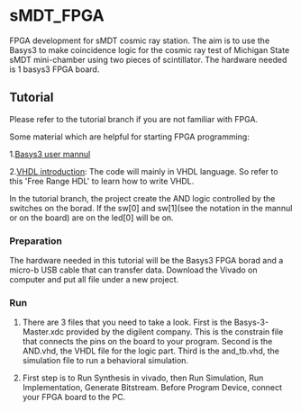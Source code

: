# sMDT_FPGA
FPGA development for sMDT cosmic ray station. The aim is to use the Basys3 to make coincidence logic for the cosmic ray test of Michigan State sMDT mini-chamber using two pieces of scintillator. The hardware needed is 1 basys3 FPGA board.


## Tutorial
Please refer to the tutorial branch if you are not familiar with FPGA.

Some material which are helpful for starting FPGA programming:

1.[Basys3 user mannul](https://digilent.com/reference/_media/reference/programmable-logic/basys-3/basys3_rm.pdf)

2.[VHDL introduction](https://faculty-web.msoe.edu/johnsontimoj/EE3921/files3921/Book_FreeRangeVHDL.pdf): The code will mainly in VHDL language. So refer to this 'Free Range HDL' to learn how to write VHDL.

In the tutorial branch, the project create the AND logic controlled by the switches on the borad. If the sw[0] and sw[1](see the notation in the mannul or on the board) are on the led[0] will be on.

### Preparation

The hardware needed in this tutorial will be the Basys3 FPGA borad and a micro-b USB cable that can transfer data. Download the Vivado on computer and put all file under a new project.

### Run

1. There are 3 files that you need to take a look. First is the Basys-3-Master.xdc provided by the digilent company. This is the constrain file that connects the pins on the board to your program.
   Second is the AND.vhd, the VHDL file for the logic part. Third is the and_tb.vhd, the simulation file to run a behavioral simulation.

2. First step is to Run Synthesis in vivado, then Run Simulation, Run Implementation, Generate Bitstream. Before Program Device, connect your FPGA board to the PC.
